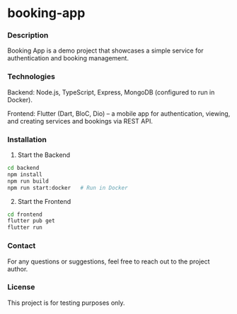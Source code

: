 # booking-app

### Description

Booking App is a demo project that showcases a simple service for authentication and booking management.

### Technologies

Backend: Node.js, TypeScript, Express, MongoDB (configured to run in Docker).

Frontend: Flutter (Dart, BloC, Dio) – a mobile app for authentication, viewing, and creating services and bookings via REST API.

### Installation

1. Start the Backend
```sh
cd backend
npm install
npm run build
npm run start:docker   # Run in Docker
```
2. Start the Frontend
```sh
cd frontend
flutter pub get
flutter run
```
### Contact

For any questions or suggestions, feel free to reach out to the project author.

###  License
This project is for testing purposes only.
